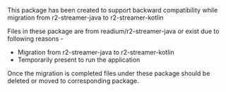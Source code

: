 This package has been created to support backward compatibility while migration from 
r2-streamer-java to r2-streamer-kotlin

Files in these package are from readium/r2-streamer-java or exist due to following reasons - 

- Migration from r2-streamer-java to r2-streamer-kotlin
- Temporarily present to run the application

Once the migration is completed files under these package should be deleted or moved to 
corresponding package.